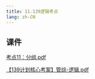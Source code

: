 ```yaml
---
title: 11.139逻辑考点
lang: zh-CN
---
```



## 课件
[考点11：分组.pdf](..%2F..%2Fpublic%2Flogic%2F3.%E9%80%BB%E8%BE%91-139%E5%88%86%2F11.139%E9%80%BB%E8%BE%91%E8%80%83%E7%82%B9%2F%E8%80%83%E7%82%B911%EF%BC%9A%E5%88%86%E7%BB%84.pdf)

[【139计划核心考案】管综-逻辑.pdf](..%2F..%2Fpublic%2Flogic%2F3.%E9%80%BB%E8%BE%91-139%E5%88%86%2F%E3%80%90139%E8%AE%A1%E5%88%92%E6%A0%B8%E5%BF%83%E8%80%83%E6%A1%88%E3%80%91%E7%AE%A1%E7%BB%BC-%E9%80%BB%E8%BE%91.pdf)


